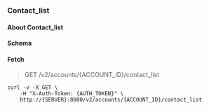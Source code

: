 ### Contact_list

#### About Contact_list

#### Schema



#### Fetch

> GET /v2/accounts/{ACCOUNT_ID}/contact_list

```curl
curl -v -X GET \
    -H "X-Auth-Token: {AUTH_TOKEN}" \
    http://{SERVER}:8000/v2/accounts/{ACCOUNT_ID}/contact_list
```

